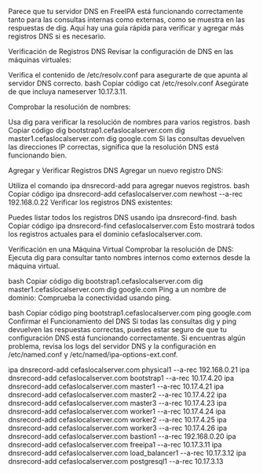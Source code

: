 Parece que tu servidor DNS en FreeIPA está funcionando correctamente tanto para las consultas internas como externas, como se muestra en las respuestas de dig. Aquí hay una guía rápida para verificar y agregar más registros DNS si es necesario.

Verificación de Registros DNS
Revisar la configuración de DNS en las máquinas virtuales:

Verifica el contenido de /etc/resolv.conf para asegurarte de que apunta al servidor DNS correcto.
bash
Copiar código
cat /etc/resolv.conf
Asegúrate de que incluya nameserver 10.17.3.11.

Comprobar la resolución de nombres:

Usa dig para verificar la resolución de nombres para varios registros.
bash
Copiar código
dig bootstrap1.cefaslocalserver.com
dig master1.cefaslocalserver.com
dig google.com
Si las consultas devuelven las direcciones IP correctas, significa que la resolución DNS está funcionando bien.

Agregar y Verificar Registros DNS
Agregar un nuevo registro DNS:

Utiliza el comando ipa dnsrecord-add para agregar nuevos registros.
bash
Copiar código
ipa dnsrecord-add cefaslocalserver.com newhost --a-rec 192.168.0.22
Verificar los registros DNS existentes:

Puedes listar todos los registros DNS usando ipa dnsrecord-find.
bash
Copiar código
ipa dnsrecord-find cefaslocalserver.com
Esto mostrará todos los registros actuales para el dominio cefaslocalserver.com.

Verificación en una Máquina Virtual
Comprobar la resolución de DNS:
Ejecuta dig para consultar tanto nombres internos como externos desde la máquina virtual.

bash
Copiar código
dig bootstrap1.cefaslocalserver.com
dig master1.cefaslocalserver.com
dig google.com
Ping a un nombre de dominio:
Comprueba la conectividad usando ping.

bash
Copiar código
ping bootstrap1.cefaslocalserver.com
ping google.com
Confirmar el Funcionamiento del DNS
Si todas las consultas dig y ping devuelven las respuestas correctas, puedes estar seguro de que tu configuración DNS está funcionando correctamente. Si encuentras algún problema, revisa los logs del servidor DNS y la configuración en /etc/named.conf y /etc/named/ipa-options-ext.conf.



ipa dnsrecord-add cefaslocalserver.com physical1 --a-rec 192.168.0.21
ipa dnsrecord-add cefaslocalserver.com bootstrap1 --a-rec 10.17.4.20
ipa dnsrecord-add cefaslocalserver.com master1 --a-rec 10.17.4.21
ipa dnsrecord-add cefaslocalserver.com master2 --a-rec 10.17.4.22
ipa dnsrecord-add cefaslocalserver.com master3 --a-rec 10.17.4.23
ipa dnsrecord-add cefaslocalserver.com worker1 --a-rec 10.17.4.24
ipa dnsrecord-add cefaslocalserver.com worker2 --a-rec 10.17.4.25
ipa dnsrecord-add cefaslocalserver.com worker3 --a-rec 10.17.4.26
ipa dnsrecord-add cefaslocalserver.com bastion1 --a-rec 192.168.0.20
ipa dnsrecord-add cefaslocalserver.com freeipa1 --a-rec 10.17.3.11
ipa dnsrecord-add cefaslocalserver.com load_balancer1 --a-rec 10.17.3.12
ipa dnsrecord-add cefaslocalserver.com postgresql1 --a-rec 10.17.3.13
